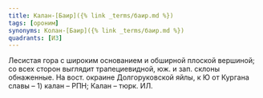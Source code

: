 ```yaml
---
title: Калан-[Баир]({% link _terms/баир.md %})
tags: [ороним]
synonyms: Колан-[Баир]({% link _terms/баир.md %})
quadrants: [И3]
---
```


Лесистая гора с широким основанием и обширной плоской вершиной; со всех сторон
выглядит трапециевидной, юж. и зап. склоны обнаженные. На вост. окраине
Долгоруковской яйлы, к Ю от Кургана славы – 1) калан – РПН; Калан – тюрк. ИЛ.
